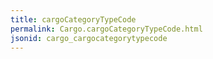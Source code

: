 ```yaml
---
title: cargoCategoryTypeCode
permalink: Cargo.cargoCategoryTypeCode.html
jsonid: cargo_cargocategorytypecode
---
```

